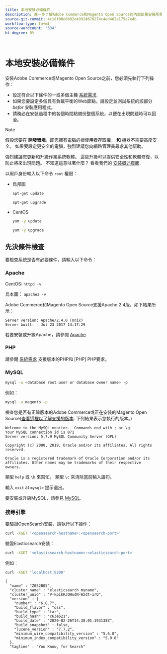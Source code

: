 ```yaml
---
title: 本地安裝必備條件
description: 進一步了解Adobe Commerce和Magento Open Source的內部部署安裝所需的軟體相依性。
source-git-commit: 4c18f00e0b92e49924676274c4ed462a175a7e4b
workflow-type: tm+mt
source-wordcount: '334'
ht-degree: 0%

---
```



# 本地安裝必備條件

安裝Adobe Commerce或Magento Open Source之前，您必須先執行下列操作：

* 設定符合以下條件的一或多個主機 [系統需求](../system-requirements.md).
* 如果您要設定多個具有負載平衡的Web節點，請設定並測試系統的該部分 _befor_ 安裝應用程式。
* 請務必在安裝過程中的各個時間點備份整個系統，以便在出現問題時可以回滾。

>[!NOTE]
>
>假設您要在 **開發環境**，即您擁有電腦的根使用者存取權， **和** 機器不需要高度安全。 如果要設定更安全的電腦，強烈建議您向網路管理員尋求其他幫助。

強烈建議您更新和升級作業系統軟體。 這些升級可以提供安全性和軟體修復，以防止將來出現問題。 不知道這意味著什麼？ 看看我們的 [安裝概述頁面](../overview.md).

以用戶身份輸入以下命令 `root` 權限：

* 烏邦圖

   ```bash
   apt-get update
   ```

   ```bash
   apt-get upgrade
   ```

* CentOS

   ```bash
   yum -y update
   ```

   ```bash
   yum -y upgrade
   ```

## 先決條件檢查

要檢查系統是否有必要條件，請輸入以下命令：

### Apache

CentOS: `httpd -v`

烏本圖： `apache2 -v`

Adobe Commerce和Magento Open Source支援Apache 2.4版，如下結果所示：

```terminal
Server version: Apache/2.4.0 (Unix)
Server built:   Jul 23 2017 14:17:29
```

若要安裝或升級Apache，請參閱 [Apache](web-server/apache.md).

### PHP

請參閱 [系統需求](../system-requirements.md) 支援版本的PHP和 [PHP] PHP要求。

### MySQL

```bash
mysql -u <database root user or database owner name> -p
```

例如：

```bash
mysql -u magento -p
```

檢查您是否有正確版本的Adobe Commerce或正在安裝的Magento Open Source([查看這裡以了解支援的版本](../system-requirements.md). 下列結果表示您執行的版本。)

```terminal
Welcome to the MySQL monitor.  Commands end with ; or \g.
Your MySQL connection id is 871
Server version: 5.7.9 MySQL Community Server (GPL)

Copyright (c) 2000, 2019, Oracle and/or its affiliates. All rights reserved.

Oracle is a registered trademark of Oracle Corporation and/or its
affiliates. Other names may be trademarks of their respective
owners.
```

類型 `help` 或 `\h` 來幫忙。 類型 `\c` 來清除當前輸入語句。

輸入 `exit` at `mysql>` 提示退出。

要安裝或升級MySQL，請參見 [MySQL](database/mysql.md).

### 搜尋引擎

要驗證OpenSearch安裝，請執行以下操作：

```bash
curl -XGET '<opensearch-hostname>:<opensearch-port>'
```

驗證Elasticsearch安裝：

```bash
curl -XGET '<elasticsearch-hostname>:<elasticsearch-port>'
```

例如：

```bash
curl -XGET 'localhost:9200'
```

```terminal
{
  "name" : "Z0S2B05",
  "cluster_name" : "elasticsearch_myname",
  "cluster_uuid" : "V-kpikRJQHudN-Wzdt-IrQ",
  "version" : {
    "number" : "6.8.7",
    "build_flavor" : "oss",
    "build_type" : "tar",
    "build_hash" : "c63e621",
    "build_date" : "2020-02-26T14:38:01.193138Z",
    "build_snapshot" : false,
    "lucene_version" : "7.7.2",
    "minimum_wire_compatibility_version" : "5.6.0",
    "minimum_index_compatibility_version" : "5.0.0"
  },
  "tagline" : "You Know, for Search"
```
